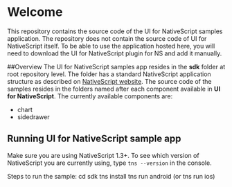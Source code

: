 # Welcome
This repository contains the source code of the UI for NativeScript samples application. The repository does not contain the source code of UI for NativeScript itself. To be able to use the application hosted here, you will need to download the UI for NativeScript plugin for NS and add it manually.

##Overview
The UI for NativeScript samples app resides in the **sdk** folder at root repository level. The folder has a standard NativeScript application structure as described on [NativeScript website](http://docs.nativescript.org/hello-world/hello-world-ns-cli). The source code of the samples resides in the folders named after each component available in **UI for NativeScript**. The currently available components are:

- chart
- sidedrawer

## Running **UI for NativeScript** sample app
Make sure you are using NativeScript 1.3+. To see which version of NativeScript you are currently using, type `tns --version` in the console.

Steps to run the sample:
cd sdk
tns install
tns run android (or tns run ios)

